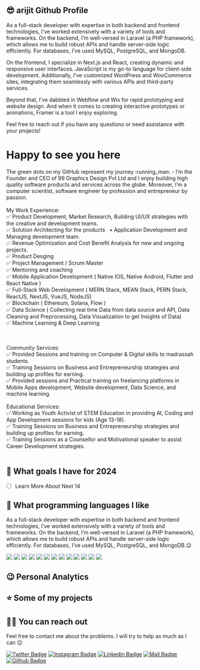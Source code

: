 ## 😎 arijit Github Profile

As a full-stack developer with expertise in both backend and frontend technologies, I’ve worked extensively with a variety of tools and frameworks. On the backend, I’m well-versed in Laravel (a PHP framework), which allows me to build robust APIs and handle server-side logic efficiently. For databases, I’ve used MySQL, PostgreSQL, and MongoDB.

On the frontend, I specialize in Next.js and React, creating dynamic and responsive user interfaces. JavaScript is my go-to language for client-side development. Additionally, I’ve customized WordPress and WooCommerce sites, integrating them seamlessly with various APIs and third-party services.

Beyond that, I’ve dabbled in Webflow and Wix for rapid prototyping and website design. And when it comes to creating interactive prototypes or animations, Framer is a tool I enjoy exploring.

Feel free to reach out if you have any questions or need assistance with your projects!
<p align="center"><h1>Happy to see you here</h1> The green dots on my GitHub represent my journey :running_man: - I’m the Founder and CEO of 99 Graphics Design Pvt Ltd and I enjoy building high quality software products and services across the globe. Moreover, I’m a computer scientist, software engineer by profession and entrepreneur by passion. 
<br/><br/>
My Work Experience:
<br/>
✅ Product Development, Market Research, Building UI/UX strategies with the creative and development teams.<br/>
✅ Solution Architecting for the products   • Application Development and Managing development team.<br/>
✅ Revenue Optimization and Cost Benefit Analysis for new and ongoing projects.<br/>
✅ Product Desging<br/>
✅ Project Management / Scrum Master<br/>
✅ Mentoring and coaching<br/>
✅ Mobile Application Development ( Native IOS, Native Android, Flutter and React Native )<br/>
✅ Full-Stack Web Development ( MERN Stack, MEAN Stack, PERN Stack, ReactJS, NextJS, VueJS, NodeJS)<br/>
✅ Blockchain ( Ethereum, Solana, Flow ) <br/>
✅ Data Science ( Collecting real time Data from data source and API, Data Cleaning and Preprocessing, Data Visualization to get Insights of Data)<br/>
✅ Machine Learning & Deep Learning

<br/><br/>
Community Services:<br/>
✅ Provided Sessions and training on Computer & Digital skills to madrassah students.<br/>
✅ Training Sessions on Business and Entrepreneurship strategies and building up profiles for earning. <br/>
✅ Provided sessions and Practical training on freelancing platforms in Mobile Apps development, Website development, Data Science, and machine learning.<br/>
<br/>
Educational Services:<br/>
✅ Working as Youth Activist of STEM Education in providing AI, Coding and App Development sessions for kids (Age 13-18).<br/>
✅ Training Sessions on Business and Entrepreneurship strategies and building up profiles for earning. <br/>
✅ Training Sessions as a Counsellor and Motivational speaker to assist Career Development strategies.<br/>
<br/>

## 🎯 What goals I have for 2024

- [ ] Learn More About Next 14

## 💖 What programming languages I like

As a full-stack developer with expertise in both backend and frontend technologies, I’ve worked extensively with a variety of tools and frameworks. On the backend, I’m well-versed in Laravel (a PHP framework), which allows me to build robust APIs and handle server-side logic efficiently. For databases, I’ve used MySQL, PostgreSQL, and MongoDB.😉


[![](https://img.shields.io/badge/laravel-F00?style=for-the-badge&logo=laravel&logoColor=white)]()
[![](https://img.shields.io/badge/php-AEB2D5?style=for-the-badge&logo=php&logoColor=black)]()
[![](https://img.shields.io/badge/react-132bb1?style=for-the-badge&logo=react&logoColor=white)]()
[![](https://img.shields.io/badge/wordpress-00749C?style=for-the-badge&logo=wordpress&logoColor=white)]()
[![](https://img.shields.io/badge/vue-42b883?style=for-the-badge&logo=vue.js&logoColor=white)]()
[![](https://img.shields.io/badge/node-3C873A?style=for-the-badge&logo=node.js&logoColor=white)]()
[![](https://img.shields.io/badge/html-e34c26?style=for-the-badge&logo=html5&logoColor=white)]()
[![](https://img.shields.io/badge/css-264de4?style=for-the-badge&logo=css3&logoColor=white)]()
[![](https://img.shields.io/badge/javascript-f0db4f?style=for-the-badge&logo=javascript&logoColor=white)]()
[![](https://img.shields.io/badge/figma-000?style=for-the-badge&logo=figma&logoColor=white)]()
[![](https://img.shields.io/badge/webflow-4150f7?style=for-the-badge&logo=webflow&logoColor=white)]()
[![](https://img.shields.io/badge/wix-000000?style=for-the-badge&logo=wix&logoColor=white)]()
[![](https://img.shields.io/badge/framer-000000?style=for-the-badge&logo=framer&logoColor=white)]()

## 😉 Personal Analytics


## ⭐ Some of my projects


## 🤙🏻 You can reach out

Feel free to contact me about the problems. I will try to help as much as I can 😉

[![Twitter Badge](https://img.shields.io/badge/twitter-1DA1F2?style=for-the-badge&logo=twitter&logoColor=white)](https://x.com/Graphic11646972)
[![Instagram Badge](https://img.shields.io/badge/instagram-fb3958?style=for-the-badge&logo=instagram&logoColor=white)](https://www.instagram.com/99graphics_design/)
[![Linkedin Badge](https://img.shields.io/badge/linkedin-%230077B5.svg?&style=for-the-badge&logo=linkedin&logoColor=white)](https://www.linkedin.com/in/avijit-rath-34478869/)
[![Mail Badge](https://img.shields.io/badge/email-c14438?style=for-the-badge&logo=Gmail&logoColor=white&link=mailto:avijit@99graphicsdesign.com)](mailto:avijit@99graphicsdesign.com)
[![Github Badge](https://img.shields.io/badge/github-333?style=for-the-badge&logo=github&logoColor=white)](https://github.com/Avijit2rath)
